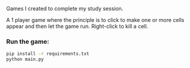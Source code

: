 Games I created to complete my study session.

A 1 player game where the principle is to click to make one or more cells appear and then let the game run. Right-click to kill a cell.

 ### Run the game:
```bash
pip install -r requirements.txt
python main.py
````